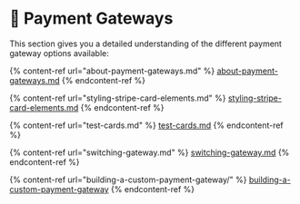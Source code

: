 # 📂 Payment Gateways

This section gives you a detailed understanding of the different payment gateway options available:

{% content-ref url="about-payment-gateways.md" %}
[about-payment-gateways.md](about-payment-gateways.md)
{% endcontent-ref %}

{% content-ref url="styling-stripe-card-elements.md" %}
[styling-stripe-card-elements.md](styling-stripe-card-elements.md)
{% endcontent-ref %}

{% content-ref url="test-cards.md" %}
[test-cards.md](test-cards.md)
{% endcontent-ref %}

{% content-ref url="switching-gateway.md" %}
[switching-gateway.md](switching-gateway.md)
{% endcontent-ref %}

{% content-ref url="building-a-custom-payment-gateway/" %}
[building-a-custom-payment-gateway](building-a-custom-payment-gateway/)
{% endcontent-ref %}
